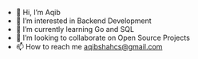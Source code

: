 - 👋 Hi, I’m Aqib
- 👀 I’m interested in Backend Development
- 🌱 I’m currently learning Go and SQL
- 💞️ I’m looking to collaborate on Open Source Projects
- 📫 How to reach me aqibshahcs@gmail.com

<!---
aqibcs/aqibcs is a ✨ special ✨ repository because its `README.md` (this file) appears on your GitHub profile.
You can click the Preview link to take a look at your changes.
--->
